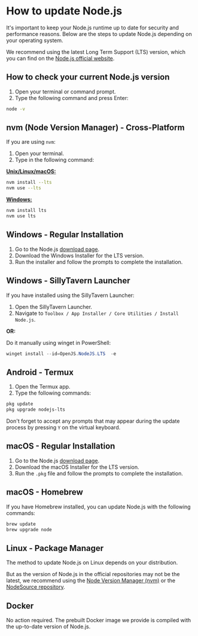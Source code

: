 # How to update Node.js

It's important to keep your Node.js runtime up to date for security and performance reasons. Below are the steps to update Node.js depending on your operating system.

We recommend using the latest Long Term Support (LTS) version, which you can find on the [Node.js official website](https://nodejs.org/en/about/previous-releases).

## How to check your current Node.js version

1. Open your terminal or command prompt.
2. Type the following command and press Enter:

```bash
node -v
```

## nvm (Node Version Manager) - Cross-Platform

If you are using `nvm`:

1. Open your terminal.
2. Type in the following command:

[**Unix/Linux/macOS:**](https://github.com/nvm-sh/nvm)

```bash
nvm install --lts
nvm use --lts
```

[**Windows:**](https://github.com/coreybutler/nvm-windows)

```bash
nvm install lts
nvm use lts
```

## Windows - Regular Installation

1. Go to the Node.js [download page](https://nodejs.org/en/download/).
2. Download the Windows Installer for the LTS version.
3. Run the installer and follow the prompts to complete the installation.

## Windows - SillyTavern Launcher

If you have installed using the SillyTavern Launcher:

1. Open the SillyTavern Launcher.
2. Navigate to `Toolbox / App Installer / Core Utilities / Install Node.js`.

**OR:**

Do it manually using winget in PowerShell:

```powershell
winget install --id=OpenJS.NodeJS.LTS  -e
```

## Android - Termux

1. Open the Termux app.
2. Type the following commands:

```bash
pkg update
pkg upgrade nodejs-lts
```

Don't forget to accept any prompts that may appear during the update process by pressing `Y` on the virtual keyboard.

## macOS - Regular Installation

1. Go to the Node.js [download page](https://nodejs.org/en/download/).
2. Download the macOS Installer for the LTS version.
3. Run the `.pkg` file and follow the prompts to complete the installation.

## macOS - Homebrew

If you have Homebrew installed, you can update Node.js with the following commands:

```bash
brew update
brew upgrade node
```

## Linux - Package Manager

The method to update Node.js on Linux depends on your distribution.

But as the version of Node.js in the official repositories may not be the latest, we recommend using the [Node Version Manager (nvm)](https://github.com/nvm-sh/nvm) or the [NodeSource repository](https://github.com/nodesource/distributions).

## Docker

No action required. The prebuilt Docker image we provide is compiled with the up-to-date version of Node.js.
